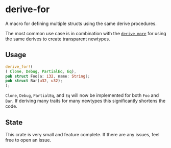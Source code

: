 # derive-for
A macro for defining multiple structs using the same derive procedures.

The most common use case is in combination with the [`derive_more`](https://crates.io/crates/derive_more) for using the
same derives to create transparent newtypes.

## Usage
```rust
derive_for!(
( Clone, Debug, PartialEq, Eq),
pub struct Foo{a: i32, name: String};
pub struct Bar(u32, u32);
);
```

`Clone`, `Debug`, `PartialEq`, and `Eq` will now be implemented for both
`Foo` and `Bar`. If deriving many traits for many newtypes this significantly
shortens the code.

## State
This crate is very small and feature complete. If there are any issues, feel
free to open an issue.
